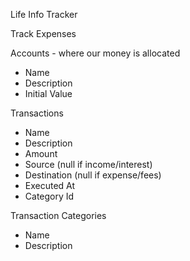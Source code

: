 Life Info Tracker

Track Expenses

Accounts - where our money is allocated
* Name
* Description
* Initial Value

Transactions
* Name
* Description
* Amount
* Source (null if income/interest)
* Destination (null if expense/fees)
* Executed At
* Category Id

Transaction Categories
* Name
* Description

